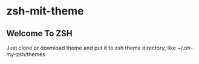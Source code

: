 # zsh-mit-theme
<h2>Welcome To ZSH</h2>

Just clone or download theme and put it to zsh theme directory, like ~/.oh-my-zsh/themes

